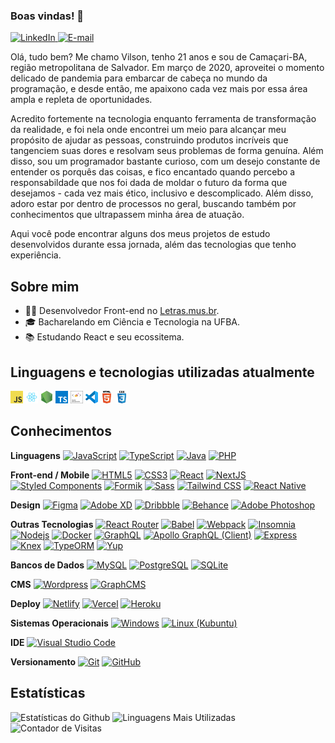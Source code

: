 ### Boas vindas! 👋

<a href="https://www.linkedin.com/in/vilsonsampaio/" target="_blank">
<img src="https://img.shields.io/badge/-LinkedIn-blue?style=flat-square&logo=Linkedin&logoColor=white" alt="LinkedIn">
</a>

<a href="mailto:vilson.sampaio04@gmail.com" target="_blank">
<img src="https://img.shields.io/badge/-Gmail-c14438?style=flat-square&logo=Gmail&logoColor=white&link=mailto:contato.vilsonsampaio@gmail.com" alt="E-mail">
</a>

Olá, tudo bem? Me chamo Vilson, tenho 21 anos e sou de Camaçari-BA, região metropolitana de Salvador. Em março de 2020, aproveitei o momento delicado de pandemia para embarcar de cabeça no mundo da programação, e desde então, me apaixono cada vez mais por essa área ampla e repleta de oportunidades. 

Acredito fortemente na tecnologia enquanto ferramenta de transformação da realidade, e foi nela onde encontrei um meio para alcançar meu propósito de ajudar as pessoas, construindo produtos incríveis que tangenciem suas dores e resolvam seus problemas de forma genuína. Além disso, sou um programador bastante curioso, com um desejo constante de entender os porquês das coisas, e fico encantado quando percebo a responsabildade que nos foi dada de moldar o futuro da forma que desejamos - cada vez mais ético, inclusivo e descomplicado. Além disso, adoro estar por dentro de processos no geral, buscando também por conhecimentos que ultrapassem minha área de atuação. 

Aqui você pode encontrar alguns dos meus projetos de estudo desenvolvidos durante essa jornada, além das tecnologias que tenho experiência.


## Sobre mim

- 👨‍💻 Desenvolvedor Front-end no [Letras.mus.br](https://letras.mus.br/).
- 🎓 Bacharelando em Ciência e Tecnologia na UFBA.
- 📚 Estudando React e seu ecossitema.


## Linguagens e tecnologias utilizadas atualmente

<code><img height="20" src="https://raw.githubusercontent.com/github/explore/80688e429a7d4ef2fca1e82350fe8e3517d3494d/topics/javascript/javascript.png"></code>
<code><img height="20" src="https://raw.githubusercontent.com/github/explore/80688e429a7d4ef2fca1e82350fe8e3517d3494d/topics/react/react.png"></code>
<code><img height="20" src="https://raw.githubusercontent.com/github/explore/80688e429a7d4ef2fca1e82350fe8e3517d3494d/topics/nodejs/nodejs.png"></code>
<code><img height="20" src="https://raw.githubusercontent.com/github/explore/80688e429a7d4ef2fca1e82350fe8e3517d3494d/topics/typescript/typescript.png"></code>
<code><img height="20" src="https://raw.githubusercontent.com/github/explore/80688e429a7d4ef2fca1e82350fe8e3517d3494d/topics/styled-components/styled-components.png"></code>
<code><img height="20" src="https://raw.githubusercontent.com/github/explore/80688e429a7d4ef2fca1e82350fe8e3517d3494d/topics/visual-studio-code/visual-studio-code.png"></code>
<code><img height="20" src="https://raw.githubusercontent.com/github/explore/80688e429a7d4ef2fca1e82350fe8e3517d3494d/topics/html/html.png"></code>
<code><img height="20" src="https://raw.githubusercontent.com/github/explore/80688e429a7d4ef2fca1e82350fe8e3517d3494d/topics/css/css.png"></code>


## Conhecimentos

**Linguagens**
[![JavaScript](https://img.shields.io/badge/-JavaScript-black?style=flat-square&logo=javascript&link=https://github.com/vilsonsampaio/)](https://github.com/vilsonsampaio/)
[![TypeScript](https://img.shields.io/badge/-TypeScript-black?style=flat-square&logo=typescript&link=https://github.com/vilsonsampaio/)](https://github.com/vilsonsampaio/)
[![Java](https://img.shields.io/badge/-Java-3571AF?style=flat-square&logo=Java&link=https://github.com/vilsonsampaio/)](https://github.com/vilsonsampaio/)
[![PHP](https://img.shields.io/badge/-PHP-222430?style=flat-square&logo=php&link=https://github.com/vilsonsampaio/)](https://github.com/vilsonsampaio/)

**Front-end / Mobile**
[![HTML5](https://img.shields.io/badge/-HTML5-E34F26?style=flat-square&logo=html5&logoColor=white&link=https://github.com/vilsonsampaio/)](https://github.com/vilsonsampaio/)
[![CSS3](https://img.shields.io/badge/-CSS3-1572B6?style=flat-square&logo=css3&link=https://github.com/vilsonsampaio/)](https://github.com/vilsonsampaio/)
[![React](https://img.shields.io/badge/-React-black?style=flat-square&logo=react&link=https://github.com/vilsonsampaio/)](https://github.com/vilsonsampaio/)
[![NextJS](https://img.shields.io/badge/-NextJS-black?style=flat-square&logo=next.js&link=https://github.com/vilsonsampaio/)](https://github.com/vilsonsampaio/)
[![Styled Components](https://img.shields.io/badge/-Styled%20Components-pink?style=flat-square&logo=styled-components&link=https://github.com/vilsonsampaio/)](https://github.com/vilsonsampaio/)
[![Formik](https://img.shields.io/badge/-Formik-111827?style=flat-square&logo=formik&link=https://github.com/vilsonsampaio/)](https://github.com/vilsonsampaio/)
[![Sass](https://img.shields.io/badge/-Sass-black?style=flat-square&logo=sass)](https://github.com/vilsonsampaio/)
[![Tailwind CSS](https://img.shields.io/badge/-Tailwind%20CSS-0F172A?style=flat-square&logo=tailwindcss&link=https://github.com/vilsonsampaio/)](https://github.com/vilsonsampaio/)
[![React Native](https://img.shields.io/badge/-React%20Native-black?style=flat-square&logo=react)](https://github.com/vilsonsampaio/)

**Design**
[![Figma](https://img.shields.io/badge/-Figma-black?style=flat-square&logo=figma&link=https://github.com/vilsonsampaio/)](https://github.com/vilsonsampaio/)
[![Adobe XD](https://img.shields.io/badge/-Adobe%20XD-444444?style=flat-square&logo=adobe-xd&link=https://github.com/vilsonsampaio/)](https://github.com/vilsonsampaio/)
[![Dribbble](https://img.shields.io/badge/-Dribbble-444444?style=flat-square&logo=dribbble&link=https://github.com/vilsonsampaio/)](https://github.com/vilsonsampaio/)
[![Behance](https://img.shields.io/badge/-Behance-0069FF?style=flat-square&logo=behance&link=https://github.com/vilsonsampaio/)](https://github.com/vilsonsampaio/)
[![Adobe Photoshop](https://img.shields.io/badge/-Adobe%20Photoshop-001E36?style=flat-square&logo=adobe-photoshop&link=https://github.com/vilsonsampaio/)](https://github.com/vilsonsampaio/)


**Outras Tecnologias**
[![React Router](https://img.shields.io/badge/-React%20Router-black?style=flat-square&logo=react-router&link=https://github.com/vilsonsampaio/)](https://github.com/vilsonsampaio/)
[![Babel](https://img.shields.io/badge/-Babel-323330?style=flat-square&logo=Babel&link=https://github.com/vilsonsampaio/)](https://github.com/vilsonsampaio/)
[![Webpack](https://img.shields.io/badge/-Webpack-2B3A42?style=flat-square&logo=Webpack&link=https://github.com/vilsonsampaio/)](https://github.com/vilsonsampaio/)
[![Insomnia](https://img.shields.io/badge/-Insomnia-5849BE?style=flat-square&logo=insomnia&link=https://github.com/vilsonsampaio/)](https://github.com/vilsonsampaio/)
[![Nodejs](https://img.shields.io/badge/-Node.js-2D2C2C?style=flat-square&logo=node.js&link=https://github.com/vilsonsampaio/)](https://github.com/vilsonsampaio/)
[![Docker](https://img.shields.io/badge/-Docker-black?style=flat-square&logo=docker&link=https://github.com/vilsonsampaio/)](https://github.com/vilsonsampaio/)
[![GraphQL](https://img.shields.io/badge/-GraphQL-E00097?style=flat-square&logo=GraphQL&link=https://github.com/vilsonsampaio/)](https://github.com/vilsonsampaio/)
[![Apollo GraphQL (Client)](https://img.shields.io/badge/-Apollo%20GraphQL%20(Client)-311C87?style=flat-square&logo=Apollo%20GraphQL&link=https://github.com/vilsonsampaio/)](https://github.com/vilsonsampaio/)
[![Express](https://img.shields.io/badge/-Express-2D2C2C?style=flat-square&logo=express&link=https://github.com/vilsonsampaio/)](https://github.com/vilsonsampaio/)
[![Knex](https://img.shields.io/badge/-Knex-e16426?style=flat-square&logo=knex.js&link=https://github.com/vilsonsampaio/)](https://github.com/vilsonsampaio/)
[![TypeORM](https://img.shields.io/badge/-TypeORM-EA3524?style=flat-square&logo=typeorm&link=https://github.com/vilsonsampaio/)](https://github.com/vilsonsampaio/)
[![Yup](https://img.shields.io/badge/-Yup-000?style=flat-square&logo=yup&link=https://github.com/vilsonsampaio/)](https://github.com/vilsonsampaio/)

**Bancos de Dados**
[![MySQL](https://img.shields.io/badge/-MySQL-a0c4db?style=flat-square&logo=mysql&link=https://github.com/vilsonsampaio/)](https://github.com/vilsonsampaio/)
[![PostgreSQL](https://img.shields.io/badge/-PostgreSQL-336791?style=flat-square&logo=postgresql&link=https://github.com/vilsonsampaio/)](https://github.com/vilsonsampaio/)
[![SQLite](https://img.shields.io/badge/-SQLite-003B57?style=flat-square&logo=sqlite&link=https://github.com/vilsonsampaio/)](https://github.com/vilsonsampaio/)

**CMS**
[![Wordpress](https://img.shields.io/badge/-Wordpress-21759B?style=flat-square&logo=Wordpress&link=https://github.com/vilsonsampaio/)](https://github.com/vilsonsampaio/)
[![GraphCMS](https://img.shields.io/badge/-GraphCMS-090E24?style=flat-square&logo=GraphCMS&link=https://github.com/vilsonsampaio/)](https://github.com/vilsonsampaio/)


**Deploy**
[![Netlify](https://img.shields.io/badge/-Netlify-DBDBE0?style=flat-square&logo=netlify)](https://github.com/vilsonsampaio/)
[![Vercel](https://img.shields.io/badge/-Vercel-black?style=flat-square&logo=vercel)](https://github.com/vilsonsampaio/)
[![Heroku](https://img.shields.io/badge/-Heroku-9994CD?style=flat-square&logo=heroku)](https://github.com/vilsonsampaio/)

**Sistemas Operacionais**
[![Windows](https://img.shields.io/badge/-Windows-0078D6?style=flat-square&logo=Windows&link=https://github.com/vilsonsampaio/)](https://github.com/vilsonsampaio/)
[![Linux (Kubuntu)](https://img.shields.io/badge/-Linux%20(Kubuntu)-0078D6?style=flat-square&logo=Kubuntu&link=https://github.com/vilsonsampaio/)](https://github.com/vilsonsampaio/)

**IDE**
[![Visual Studio Code](https://img.shields.io/badge/-Visual%20Studio%20Code-006CAE?style=flat-square&logo=visual-studio-code&link=https://github.com/vilsonsampaio/)](https://github.com/vilsonsampaio/)

**Versionamento**
[![Git](https://img.shields.io/badge/-Git-black?style=flat-square&logo=git&link=https://github.com/vilsonsampaio/)](https://github.com/vilsonsampaio/)
[![GitHub](https://img.shields.io/badge/-GitHub-181717?style=flat-square&logo=github&link=https://github.com/vilsonsampaio/)](https://github.com/vilsonsampaio/)


## Estatísticas

![Estatísticas do Github](https://github-readme-stats.vercel.app/api?username=vilsonsampaio&show_icons=true&theme=github_dark)
![Linguagens Mais Utilizadas](https://github-readme-stats.vercel.app/api/top-langs/?username=vilsonsampaio&layout=compact&theme=github_dark)<br />
![Contador de Visitas](https://komarev.com/ghpvc/?username=vilsonsampaio&style=flat-square&label=Contador%20de%20Visitas)
